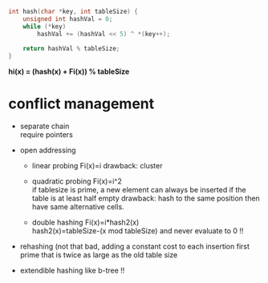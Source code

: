 ```C
int hash(char *key, int tableSize) {
	unsigned int hashVal = 0;
	while (*key)
		hashVal += (hashVal << 5) ^ *(key++);
	
	return hashVal % tableSize;
}
```

**hi(x) = (hash(x) + Fi(x)) % tableSize**

# conflict management
- separate chain  
	require pointers

- open addressing 

	- linear probing Fi(x)=i
	drawback: cluster

	- quadratic probing Fi(x)=i^2  
	if tablesize is prime, a new element can always be inserted if the table is at least half empty
	drawback: hash to the same position then have same alternative cells.

	- double hashing Fi(x)=i*hash2(x)       
	hash2(x)=tableSize-(x mod tableSize) and never evaluate to 0 !!

- rehashing  (not that bad, adding a constant cost to each insertion 
	first prime that is twice as large as the old table size  

- extendible hashing    like b-tree !!

